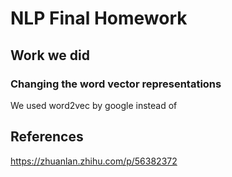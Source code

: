 # NLP Final Homework

## Work we did

### Changing the word vector representations

We used word2vec by google instead of

## References

https://zhuanlan.zhihu.com/p/56382372